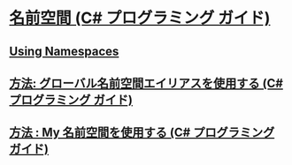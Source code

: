 # [名前空間 (C# プログラミング ガイド)](index.md)
## [Using Namespaces](TocOutOfQuery)
## [方法: グローバル名前空間エイリアスを使用する (C# プログラミング ガイド)](how-to-use-the-global-namespace-alias.md)
## [方法 : My 名前空間を使用する (C# プログラミング ガイド)](how-to-use-the-my-namespace.md)
